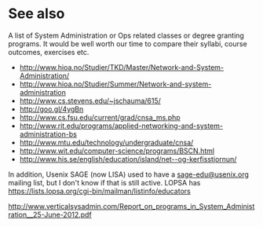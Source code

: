 # See also

A list of System Administration or Ops related classes or degree
granting programs. It would be well worth our time to compare their
syllabi, course outcomes, exercises etc.

  - <http://www.hioa.no/Studier/TKD/Master/Network-and-System-Administration/>
  - <http://www.hioa.no/Studier/Summer/Network-and-system-administration>
  - <http://www.cs.stevens.edu/~jschauma/615/>
  - <http://goo.gl/4ygBn>
  - <http://www.cs.fsu.edu/current/grad/cnsa_ms.php>
  - <http://www.rit.edu/programs/applied-networking-and-system-administration-bs>
  - <http://www.mtu.edu/technology/undergraduate/cnsa/>
  - <http://www.wit.edu/computer-science/programs/BSCN.html>
  - <http://www.his.se/english/education/island/net--og-kerfisstjornun/>

In addition, Usenix SAGE (now LISA) used to have a <sage-edu@usenix.org>
mailing list, but I don't know if that is still active. LOPSA has
<https://lists.lopsa.org/cgi-bin/mailman/listinfo/educators>

<http://www.verticalsysadmin.com/Report_on_programs_in_System_Administration__25-June-2012.pdf>
